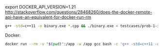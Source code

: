 export DOCKER_API_VERSION=1.21
http://stackoverflow.com/questions/28468260/does-the-docker-remote-api-have-an-equivalent-for-docker-run-rm

```sh
g++ -std=c++11 -o binary.exe *.cpp && ./binary.exe < testcases/prob-1-input-0001.txt
```

Docker:

```sh
docker run --rm -v "$(pwd)":/app -w /app gcc bash -c 'g++ -std=c++11 -o binary.exe *.cpp && ./binary.exe < testcases/prob-1-input-0001.txt'
```